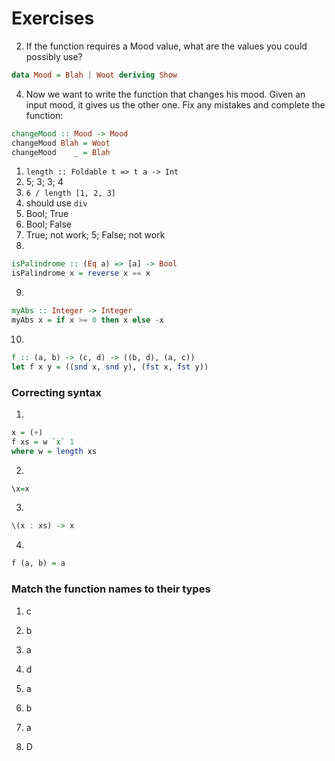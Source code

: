 # Exercises

2. If the function requires a Mood value, what are the values you could possibly use?

```haskell
data Mood = Blah | Woot deriving Show
```

4. Now we want to write the function that changes his mood. Given an input mood, it gives us the other one. Fix any mistakes and complete the function:

```haskell
changeMood :: Mood -> Mood
changeMood Blah = Woot
changeMood    _ = Blah
```


1. `length :: Foldable t => t a -> Int`
2. 5; 3; 3; 4
3. `6 / length [1, 2, 3]`
4. should use `div`
5. Bool; True
6. Bool; False
7. True; not work; 5; False; not work
8.
``` haskell
isPalindrome :: (Eq a) => [a] -> Bool
isPalindrome x = reverse x == x
```
9.
``` haskell
myAbs :: Integer -> Integer
myAbs x = if x >= 0 then x else -x
```
10.
``` haskell
f :: (a, b) -> (c, d) -> ((b, d), (a, c))
let f x y = ((snd x, snd y), (fst x, fst y))
```

### Correcting syntax

1.
```haskell
x = (+)
f xs = w `x` 1
where w = length xs
```
2.
``` haskell
\x=x
```
3.
``` haskell
\(x : xs) -> x
```
4.
``` haskell
f (a, b) = a
```

### Match the function names to their types

1. c
2. b
3. a
4. d


1. a
2. b
3. a
4. D

